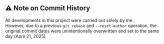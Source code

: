 ## ⚠️ Note on Commit History

All developments in this project were carried out solely by me.  
However, due to a previous `git rebase` and `--reset-author` operation, the original commit dates were unintentionally overwritten and set to the same day (April 21, 2025).